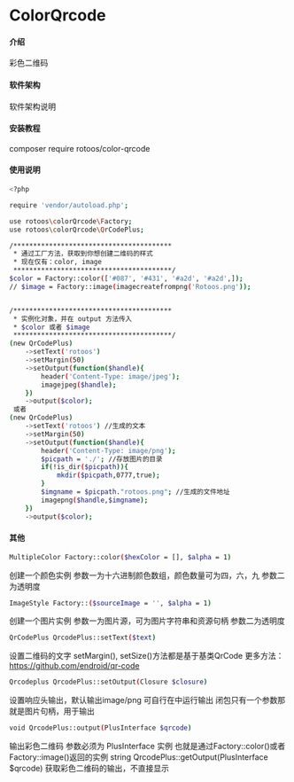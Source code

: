 # ColorQrcode

#### 介绍
彩色二维码

#### 软件架构
软件架构说明


#### 安装教程

composer require rotoos/color-qrcode

#### 使用说明
```sh
<?php

require 'vendor/autoload.php';

use rotoos\colorQrcode\Factory;
use rotoos\colorQrcode\QrCodePlus;

/****************************************
 * 通过工厂方法，获取到你想创建二维码的样式
 * 现在仅有：color, image
 ****************************************/
$color = Factory::color(['#087', '#431', '#a2d', '#a2d',]);
// $image = Factory::image(imagecreatefrompng('Rotoos.png'));


/****************************************
 * 实例化对象，并在 output 方法传入
 * $color 或者 $image
 ****************************************/
(new QrCodePlus)
    ->setText('rotoos')
    ->setMargin(50)
    ->setOutput(function($handle){
        header('Content-Type: image/jpeg');
        imagejpeg($handle);
    })
    ->output($color);
 或者   
(new QrCodePlus)
    ->setText('rotoos') //生成的文本
    ->setMargin(50)
    ->setOutput(function($handle){
        header('Content-Type: image/png');
        $picpath = './'; //存放图片的目录
        if(!is_dir($picpath)){
            mkdir($picpath,0777,true);
        }
        $imgname = $picpath."rotoos.png"; //生成的文件地址
        imagepng($handle,$imgname);
    })
    ->output($color);
```
#### 其他
```sh
MultipleColor Factory::color($hexColor = [], $alpha = 1)
```
创建一个颜色实例
参数一为十六进制颜色数组，颜色数量可为四，六，九
参数二为透明度
```sh
ImageStyle Factory::($sourceImage = '', $alpha = 1)
```
创建一个图片实例
参数一为图片源，可为图片字符串和资源句柄
参数二为透明度
```sh
QrCodePlus QrcodePlus::setText($text)
```
设置二维码的文字
setMargin(), setSize()方法都是基于基类QrCode
更多方法：https://github.com/endroid/qr-code
```sh
Qrcodeplus QrcodePlus::setOutput(Closure $closure)
```
设置响应头输出，默认输出image/png
可自行在中运行输出
闭包只有一个参数那就是图片句柄，用于输出
```sh
void QrcodePlus::output(PlusInterface $qrcode)
```
输出彩色二维码
参数必须为 PlusInterface 实例
也就是通过Factory::color()或者Factory::image()返回的实例
string QrcodePlus::getOutput(PlusInterface $qrcode)
获取彩色二维码的输出，不直接显示